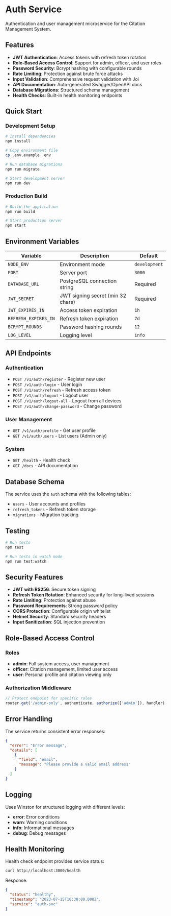 # Auth Service

Authentication and user management microservice for the Citation Management System.

## Features

- **JWT Authentication**: Access tokens with refresh token rotation
- **Role-Based Access Control**: Support for admin, officer, and user roles
- **Password Security**: Bcrypt hashing with configurable rounds
- **Rate Limiting**: Protection against brute force attacks
- **Input Validation**: Comprehensive request validation with Joi
- **API Documentation**: Auto-generated Swagger/OpenAPI docs
- **Database Migrations**: Structured schema management
- **Health Checks**: Built-in health monitoring endpoints

## Quick Start

### Development Setup

```bash
# Install dependencies
npm install

# Copy environment file
cp .env.example .env

# Run database migrations
npm run migrate

# Start development server
npm run dev
```

### Production Build

```bash
# Build the application
npm run build

# Start production server
npm start
```

## Environment Variables

| Variable | Description | Default |
|----------|-------------|---------|
| `NODE_ENV` | Environment mode | `development` |
| `PORT` | Server port | `3000` |
| `DATABASE_URL` | PostgreSQL connection string | Required |
| `JWT_SECRET` | JWT signing secret (min 32 chars) | Required |
| `JWT_EXPIRES_IN` | Access token expiration | `1h` |
| `REFRESH_EXPIRES_IN` | Refresh token expiration | `7d` |
| `BCRYPT_ROUNDS` | Password hashing rounds | `12` |
| `LOG_LEVEL` | Logging level | `info` |

## API Endpoints

### Authentication

- `POST /v1/auth/register` - Register new user
- `POST /v1/auth/login` - User login
- `POST /v1/auth/refresh` - Refresh access token
- `POST /v1/auth/logout` - Logout user
- `POST /v1/auth/logout-all` - Logout from all devices
- `POST /v1/auth/change-password` - Change password

### User Management

- `GET /v1/auth/profile` - Get user profile
- `GET /v1/auth/users` - List users (Admin only)

### System

- `GET /health` - Health check
- `GET /docs` - API documentation

## Database Schema

The service uses the `auth` schema with the following tables:

- `users` - User accounts and profiles
- `refresh_tokens` - Refresh token storage
- `migrations` - Migration tracking

## Testing

```bash
# Run tests
npm test

# Run tests in watch mode
npm run test:watch
```

## Security Features

- **JWT with RS256**: Secure token signing
- **Refresh Token Rotation**: Enhanced security for long-lived sessions
- **Rate Limiting**: Protection against abuse
- **Password Requirements**: Strong password policy
- **CORS Protection**: Configurable origin whitelist
- **Helmet Security**: Standard security headers
- **Input Sanitization**: SQL injection prevention

## Role-Based Access Control

### Roles

- **admin**: Full system access, user management
- **officer**: Citation management, limited user access
- **user**: Personal profile and citation viewing only

### Authorization Middleware

```typescript
// Protect endpoint for specific roles
router.get('/admin-only', authenticate, authorize(['admin']), handler);
```

## Error Handling

The service returns consistent error responses:

```json
{
  "error": "Error message",
  "details": [
    {
      "field": "email",
      "message": "Please provide a valid email address"
    }
  ]
}
```

## Logging

Uses Winston for structured logging with different levels:

- **error**: Error conditions
- **warn**: Warning conditions  
- **info**: Informational messages
- **debug**: Debug messages

## Health Monitoring

Health check endpoint provides service status:

```bash
curl http://localhost:3000/health
```

Response:
```json
{
  "status": "healthy",
  "timestamp": "2023-07-15T10:30:00.000Z",
  "service": "auth-svc"
}
```
